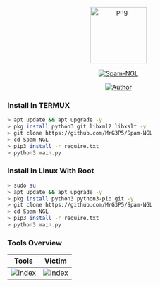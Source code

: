 <p align="center">
<img src="https://avatars.githubusercontent.com/u/57594747?s=400&u=da1eec8bf84a62a2ca11230d358dfac0bb000bcd&v=4" alt="png" width="128" height="128"/>
</p>
<p align="center">
<a href="#"><img title="Spam-NGL" src="https://img.shields.io/badge/Spam NGL-green?colorA=%23ff0000&colorB=%23017e40&style=for-the-badge"></a>
</p>
<p align="center">
<a href="https://github.com/MrG3P5"><img title="Author" src="https://img.shields.io/badge/Author-X MrG3P5-red.svg?style=for-the-badge&logo=github"></a>
</p>

### Install In TERMUX

```bash
> apt update && apt upgrade -y
> pkg install python3 git libxml2 libxslt -y
> git clone https://github.com/MrG3P5/Spam-NGL
> cd Spam-NGL
> pip3 install -r require.txt
> python3 main.py
```

### Install In Linux With Root

```bash
> sudo su
> apt update && apt upgrade -y
> pkg install python3 python3-pip git -y
> git clone https://github.com/MrG3P5/Spam-NGL
> cd Spam-NGL
> pip3 install -r require.txt
> python3 main.py
```

### Tools Overview
|     Tools     |     Victim    |
| ------------- | ------------- |
|![index](https://raw.githubusercontent.com/MrG3P5/Spam-NGL/main/Screenshot_2022-07-01_16_35_27.png)|![index](https://raw.githubusercontent.com/MrG3P5/Spam-NGL/main/Screenshot_20220701-163221_Lynx_Launcher.png)|
